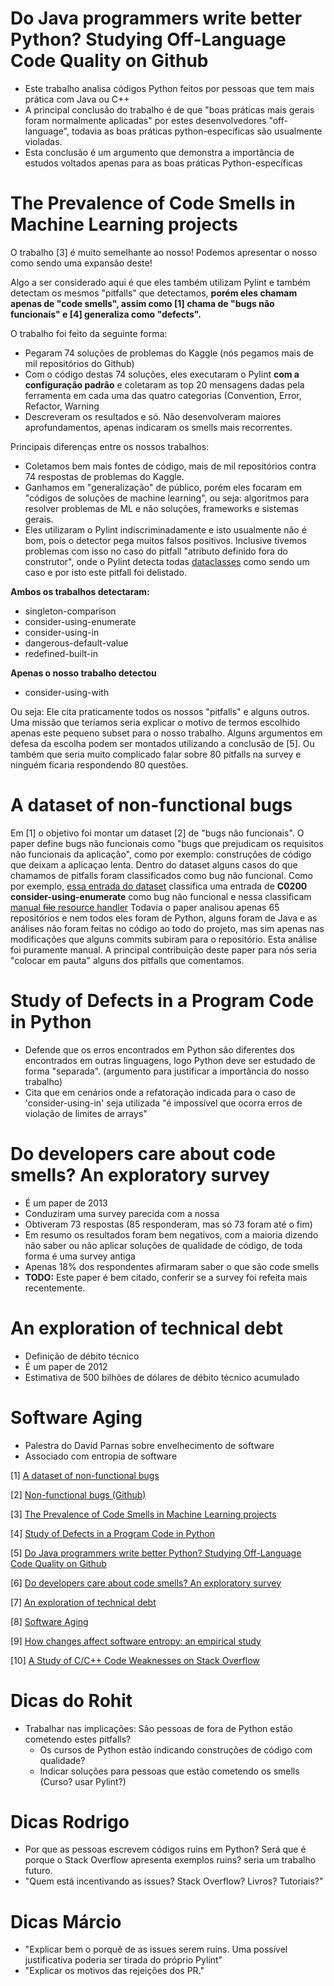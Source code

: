

# Do Java programmers write better Python? Studying Off-Language Code Quality on Github
* Este trabalho analisa códigos Python feitos por pessoas que tem mais prática com Java ou C++
* A principal conclusão do trabalho é de que "boas práticas mais gerais foram normalmente aplicadas" por estes desenvolvedores "off-language", todavia as boas práticas python-específicas são usualmente violadas.
* Esta conclusão é um argumento que demonstra a importância de estudos voltados apenas para as boas práticas Python-específicas

# The Prevalence of Code Smells in Machine Learning projects

O trabalho [3] é muito semelhante ao nosso! Podemos apresentar o nosso como sendo uma expansão deste!

Algo a ser considerado aqui é que eles também utilizam Pylint e também detectam os mesmos "pitfalls" que detectamos, **porém eles chamam apenas de "code smells", assim como [1] chama de "bugs não funcionais" e [4] generaliza como "defects".**

O trabalho foi feito da seguinte forma:
- Pegaram 74 soluções de problemas do Kaggle (nós pegamos mais de mil repositórios do Github)
- Com o código destas 74 soluções, eles executaram o Pylint **com a configuração padrão** e coletaram as top 20 mensagens dadas pela ferramenta em cada uma das quatro categorias (Convention, Error, Refactor, Warning
- Descreveram os resultados e só. Não desenvolveram maiores aprofundamentos, apenas indicaram os smells mais recorrentes.

Principais diferenças entre os nossos trabalhos:
* Coletamos bem mais fontes de código, mais de mil repositórios contra 74 respostas de problemas do Kaggle.
* Ganhamos em "generalização" de público, porém eles focaram em "códigos de soluções de machine learning", ou seja: algoritmos para resolver problemas de ML e não soluções, frameworks e sistemas gerais.
* Eles utilizaram o Pylint indiscriminadamente e isto usualmente não é bom, pois o detector pega muitos falsos positivos. Inclusive tivemos problemas com isso no caso do pitfall "atributo definido fora do construtor", onde o Pylint detecta todas [dataclasses](https://docs.python.org/3/library/dataclasses.html) como sendo um caso e por isto este pitfall foi delistado.

**Ambos os trabalhos detectaram:**
- singleton-comparison
- consider-using-enumerate
- consider-using-in
- dangerous-default-value
- redefined-built-in

**Apenas o nosso trabalho detectou**
- consider-using-with


Ou seja: Ele cita praticamente todos os nossos "pitfalls" e alguns outros. Uma missão que teríamos seria explicar o motivo de termos escolhido apenas este pequeno subset para o nosso trabalho. Alguns argumentos em defesa da escolha podem ser montados utilizando a conclusão de [5]. Ou também que seria muito complicado falar sobre 80 pitfalls na survey e ninguém ficaria respondendo 80 questões.

# A dataset of non-functional bugs

Em [1] o objetivo foi montar um dataset [2] de "bugs não funcionais". O paper define bugs não funcionais como "bugs que prejudicam os requisitos não funcionais da aplicação", como por exemplo: construções de código que deixam a aplicaçao lenta.
Dentro do dataset alguns casos do que chamamos de pitfalls foram classificados como bug não funcional.
Como por exemplo, [essa entrada do dataset](https://github.com/ualberta-smr/NFBugs/tree/master/py-data/VS_test) classifica uma entrada de **C0200 consider-using-enumerate** como bug não funcional e nessa classificam [manual ~~file~~ resource handler](https://github.com/ualberta-smr/NFBugs/blob/master/py-data/peewee/problems/api-related/1/problem.yml)
Todavia o paper analisou apenas 65 repositórios e nem todos eles foram de Python, alguns foram de Java e as análises não foram feitas no código ao todo do projeto, mas sim apenas nas modificações que alguns commits subiram para o repositório. Esta análise foi puramente manual.
A principal contribuição deste paper para nós seria "colocar em pauta" alguns dos pitfalls que comentamos.

# Study of Defects in a Program Code in Python
* Defende que os erros encontrados em Python são diferentes dos encontrados em outras linguagens, logo Python deve ser estudado de forma "separada". (argumento para justificar a importância do nosso trabalho)
* Cita que em cenários onde a refatoração indicada para o caso de 'consider-using-in' seja utilizada "é impossível que ocorra erros de violação de limites de arrays"

# Do developers care about code smells? An exploratory survey
* É um paper de 2013
* Conduziram uma survey parecida com a nossa
* Obtiveram 73 respostas (85 responderam, mas só 73 foram até o fim)
* Em resumo os resultados foram bem negativos, com a maioria dizendo não saber ou não aplicar soluções de qualidade de código, de toda forma é uma survey antiga
* Apenas 18% dos respondentes afirmaram saber o que são code smells
* **TODO:** Este paper é bem citado, conferir se a survey foi refeita mais recentemente.

# An exploration of technical debt
* Definição de débito técnico
* É um paper de 2012
* Estimativa de 500 bilhões de dólares de débito técnico acumulado

# Software Aging
* Palestra do David Parnas sobre envelhecimento de software
* Associado com entropia de software







[1] [A dataset of non-functional bugs](https://sci-hub.st/https://ieeexplore.ieee.org/abstract/document/8816810/)

[2] [Non-functional bugs (Github)](https://github.com/ualberta-smr/NFBugs)

[3] [The Prevalence of Code Smells in Machine Learning projects
](https://arxiv.org/abs/2103.04146)

[4] [Study of Defects in a Program Code in Python](https://sci-hub.st/https://link.springer.com/article/10.1134/S0361768813060017)

[5] [Do Java programmers write better Python? Studying Off-Language Code Quality on Github](https://sci-hub.st/https://dl.acm.org/doi/abs/10.1145/3191697.3214341)

[6] [Do developers care about code smells? An exploratory survey](https://ieeexplore.ieee.org/abstract/document/6671299)

[7] [An exploration of technical debt](https://sci-hub.st/https://www.sciencedirect.com/science/article/abs/pii/S0164121213000022)

[8] [Software Aging](https://www.cs.drexel.edu/~bmitchel/course/cs575/SoftwareAging.pdf)

[9] [How changes affect software entropy: an empirical study](https://www.researchgate.net/profile/Marta-Cimitile/publication/241253005_How_changes_affect_software_entropy_An_empirical_study/links/00b7d5227551ea355d000000/How-changes-affect-software-entropy-An-empirical-study.pdf)

[10] [A Study of C/C++ Code Weaknesses on Stack Overflow](www.google.com)

# Dicas do Rohit
* Trabalhar nas implicações: São pessoas de fora de Python estão cometendo estes pitfalls?
    * Os cursos de Python estão indicando construções de código com qualidade?
    * Indicar soluções para pessoas que estão cometendo os smells (Curso? usar Pylint?)

# Dicas Rodrigo
* Por que as pessoas escrevem códigos ruins em Python? Será que é porque o Stack Overflow apresenta exemplos ruins? seria um trabalho futuro.
* "Quem está incentivando as issues? Stack Overflow? Livros? Tutoriais?"

# Dicas Márcio
* "Explicar bem o porquê de as issues serem ruins. Uma possível justificativa poderia ser tirada do próprio Pylint"
* "Explicar os motivos das rejeições dos PR."




